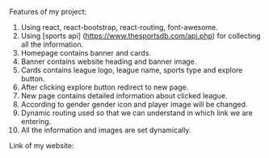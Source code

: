 Features of my project:

1. Using react, react-bootstrap, react-routing, font-awesome.
2. Using [sports api] (https://www.thesportsdb.com/api.php) for collecting all the information.
3. Homepage contains banner and cards.
4. Banner contains website heading and banner image.
5. Cards contains league logo, league name, sports type and explore button.
6. After clicking explore button redirect to new page.
7. New page contains detailed information about clicked league.
8. According to gender gender icon and player image will be changed.
9. Dynamic routing used so that we can understand in which link we are entering.
10. All the information and images are set dynamically.


Link of my website: 